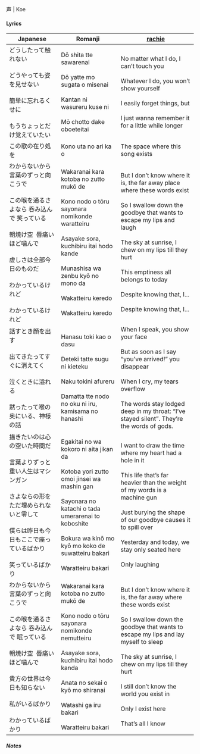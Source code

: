 声 | Koe
#### Lyrics

| Japanese                                                                                                                    | Romanji                                                                                                                                                                                                                                   | [rachie](https://docs.google.com/document/d/1oTZmQU1CqN5M5_JJMv46J7dZn8qqS7xdGz-jADwnApI/)                                                                                                                                                                                                                                      |
| --------------------------------------------------------------------------------------------------------------------------- | ----------------------------------------------------------------------------------------------------------------------------------------------------------------------------------------------------------------------------------------- | ------------------------------------------------------------------------------------------------------------------------------------------------------------------------------------------------------------------------------------------------------------------------------------------------------------------------------- |
| どうしたって触れない<br><br>どうやっても姿を見せない<br><br>簡単に忘れるくせに<br><br>もうちょっとだけ覚えていたい                                                       | Dō shita tte sawarenai<br><br>Dō yatte mo sugata o misenai<br><br>Kantan ni wasureru kuse ni<br><br>Mō chotto dake oboeteitai                                                                                                             | No matter what I do, I can’t touch you<br><br>Whatever I do, you won’t show yourself<br><br>I easily forget things, but<br><br>I just wanna remember it for a little while longer                                                                                                                                               |
| この歌の在り処を                                                                                                                    | Kono uta no ari ka o                                                                                                                                                                                                                      | The space where this song exists                                                                                                                                                                                                                                                                                                |
| わからないから言葉のずっと向こうで<br><br>この喉を通るさよなら 呑み込んで 笑っている<br><br>朝焼け空  唇痛いほど噛んで<br><br>虚しさは全部今日のものだ<br><br>わかっているけれど<br><br>わかっているけれど | Wakaranai kara kotoba no zutto mukō de<br><br>Kono nodo o tōru sayonara nomikonde waratteiru<br><br>Asayake sora, kuchibiru itai hodo kande<br><br>Munashisa wa zenbu kyō no mono da<br><br>Wakatteiru keredo<br><br>Wakatteiru keredo    | But I don’t know where it is, the far away place where these words exist<br><br>So I swallow down the goodbye that wants to escape my lips and laugh<br><br>The sky at sunrise, I chew on my lips till they hurt<br><br>This emptiness all belongs to today<br><br>Despite knowing that, I...<br><br>Despite knowing that, I... |
| 話すとき顔を出す<br><br>出てきたってすぐに消えてく<br><br>泣くときに溢れる<br><br>黙ったって喉の奥にいる、神様の話                                                       | Hanasu toki kao o dasu<br><br>Deteki tatte sugu ni kieteku<br><br>Naku tokini afureru<br><br>Damatta tte nodo no oku ni iru, kamisama no hanashi                                                                                          | When I speak, you show your face<br><br>But as soon as I say “you’ve arrived!” you disappear<br><br>When I cry, my tears overflow<br><br>The words stay lodged deep in my throat: “I’ve stayed silent”. They’re the words of gods.                                                                                              |
| 描きたいのは心の空いた時間だ<br><br>言葉よりずっと重い人生はマシンガン<br><br>さよならの形をただ埋められないと零して<br><br>僕らは昨日も今日もここで座っているばかり<br><br>笑っているばかり              | Egakitai no wa kokoro ni aita jikan da<br><br>Kotoba yori zutto omoi jinsei wa mashin gan<br><br>Sayonara no katachi o tada umerarenai to koboshite<br><br>Bokura wa kinō mo kyō mo koko de suwatteiru bakari<br><br>Waratteiru bakari    | I want to draw the time where my heart had a hole in it<br><br>This life that’s far heavier than the weight of my words is a machine gun <br><br>Just burying the shape of our goodbye causes it to spill over <br><br>Yesterday and today, we stay only seated here<br><br>Only laughing                                       |
| わからないから言葉のずっと向こうで<br><br>この喉を通るさよなら 呑み込んで 眠っている<br><br>朝焼け空  唇痛いほど噛んで<br><br>貴方の世界は今日も知らない<br><br>私がいるばかり<br><br>わかっているばかり  | Wakaranai kara kotoba no zutto mukō de<br><br>Kono nodo o tōru sayonara nomikonde nemutteiru<br><br>Asayake sora, kuchibiru itai hodo kanda<br><br>Anata no sekai o kyō mo shiranai<br><br>Watashi ga iru bakari<br><br>Waratteiru bakari | But I don’t know where it is, the far away where these words exist<br><br>So I swallow down the goodbye that wants to escape my lips and lay myself to sleep<br><br>The sky at sunrise, I chew on my lips till they hurt<br><br>I still don’t know the world you exist in<br><br>Only I exist here<br><br>That’s all I know     |
##### Notes
>